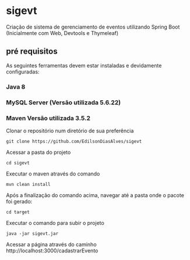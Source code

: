 # sigevt
Criação de sistema de gerenciamento de eventos utilizando Spring Boot (Inicialmente com Web, Devtools e Thymeleaf)

## pré requisitos

As seguintes ferramentas devem estar instaladas e devidamente configuradas:

### Java 8
### MySQL Server (Versão utilizada 5.6.22)  
### Maven Versão utilizada 3.5.2
    
Clonar o repositório num diretório de sua preferência
```shell
git clone https://github.com/EdilsonDiasAlves/sigevt
```

Acessar a pasta do projeto
```shell
cd sigevt
```

Executar o maven através do comando
```shell
mvn clean install
```

Após a finalização do comando acima, navegar até a pasta onde o pacote foi gerado:
```shell
cd target
```

Executar o comando para subir o projeto
```shell
java -jar sigevt.jar
```

Acessar a página através do caminho http://localhost:3000/cadastrarEvento
